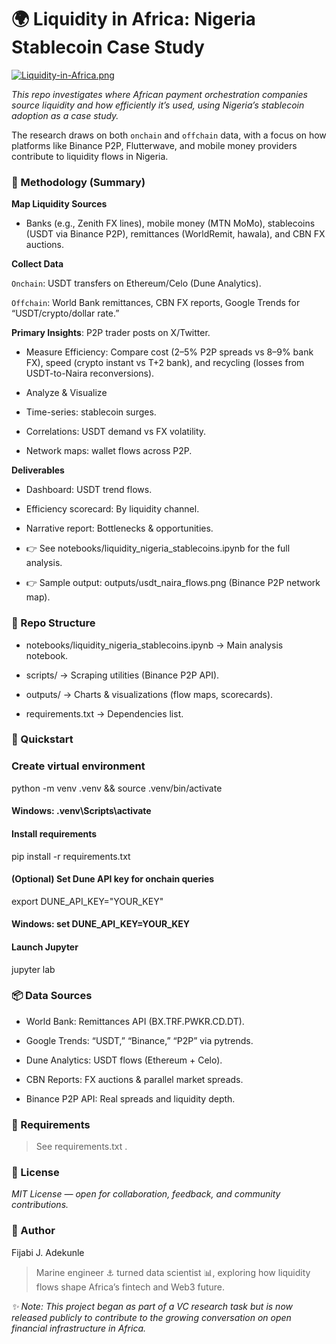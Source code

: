# 🌍 Liquidity in Africa: Nigeria Stablecoin Case Study
[![Liquidity-in-Africa.png](https://i.postimg.cc/Prf1WwV8/Liquidity-in-Africa.png)](https://postimg.cc/YjV4khHp)

*This repo investigates where African payment orchestration companies source liquidity and how efficiently it’s used, using Nigeria’s stablecoin adoption as a case study.*

The research draws on both `onchain` and `offchain` data, with a focus on how platforms like Binance P2P, Flutterwave, and mobile money providers contribute to liquidity flows in Nigeria.

### 🔎 Methodology (Summary)

**Map Liquidity Sources**
- Banks (e.g., Zenith FX lines), mobile money (MTN MoMo), stablecoins (USDT via Binance P2P), remittances (WorldRemit, hawala), and CBN FX auctions.

**Collect Data**

`Onchain`: USDT transfers on Ethereum/Celo (Dune Analytics).

`Offchain`: World Bank remittances, CBN FX reports, Google Trends for “USDT/crypto/dollar rate.”

**Primary Insights**: P2P trader posts on X/Twitter.

- Measure Efficiency:
Compare cost (2–5% P2P spreads vs 8–9% bank FX), speed (crypto instant vs T+2 bank), and recycling (losses from USDT-to-Naira reconversions).

- Analyze & Visualize

- Time-series: stablecoin surges.

- Correlations: USDT demand vs FX volatility.

- Network maps: wallet flows across P2P.

**Deliverables**

- Dashboard: USDT trend flows.

- Efficiency scorecard: By liquidity channel.

- Narrative report: Bottlenecks & opportunities.

- 👉 See notebooks/liquidity_nigeria_stablecoins.ipynb
 for the full analysis.
- 👉 Sample output: outputs/usdt_naira_flows.png (Binance P2P network map).

### 📂 Repo Structure

- notebooks/liquidity_nigeria_stablecoins.ipynb → Main analysis notebook.

- scripts/ → Scraping utilities (Binance P2P API).

- outputs/ → Charts & visualizations (flow maps, scorecards).

- requirements.txt → Dependencies list.

### 🚀 Quickstart
### Create virtual environment
python -m venv .venv && source .venv/bin/activate  
#### Windows: .venv\Scripts\activate  

#### Install requirements
pip install -r requirements.txt  

#### (Optional) Set Dune API key for onchain queries
export DUNE_API_KEY="YOUR_KEY"  
#### Windows: set DUNE_API_KEY=YOUR_KEY  

#### Launch Jupyter
jupyter lab  

### 📦 Data Sources

- World Bank: Remittances API (BX.TRF.PWKR.CD.DT).

- Google Trends: “USDT,” “Binance,” “P2P” via pytrends.

- Dune Analytics: USDT flows (Ethereum + Celo).

- CBN Reports: FX auctions & parallel market spreads.

- Binance P2P API: Real spreads and liquidity depth.

### 🧰 Requirements

> See requirements.txt
.

### 📜 License

*MIT License — open for collaboration, feedback, and community contributions.*

### 👤 Author

Fijabi J. Adekunle
> Marine engineer ⚓ turned data scientist 📊, exploring how liquidity flows shape Africa’s fintech and Web3 future.

*✨ Note: This project began as part of a VC research task but is now released publicly to contribute to the growing conversation on open financial infrastructure in Africa.*